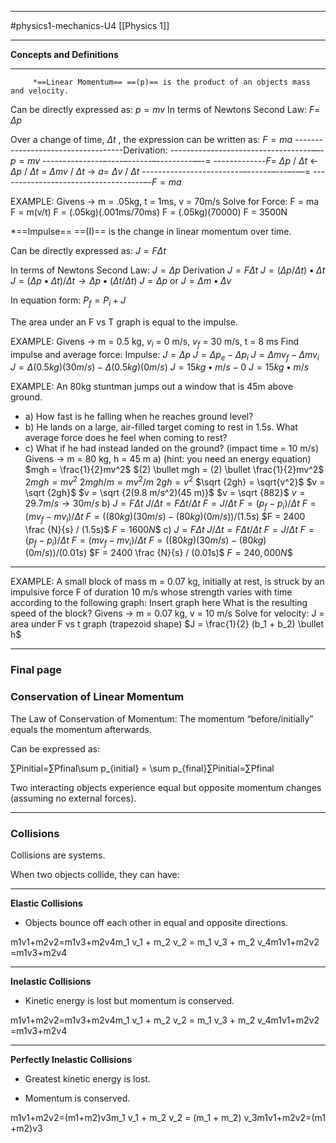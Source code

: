 _________________________________________________________
#physics1-mechanics-U4 
[[Physics 1]]
_____________
**Concepts and Definitions**
__________________
		 *==Linear Momentum== ==(p)== is the product of an objects mass and velocity.


Can be directly expressed as: $p = mv$                    In terms of Newtons Second Law: $F =$ $\Delta p$

Over a change of time, $\Delta t$ , the expression can be written as: $F = ma$
	-----------------------------------Derivation:
	-----------------------------------—-$p = mv$
	---------------–----–------–---------––-=
	-------------$F =$ $\Delta p$ / $\Delta t$  ← $\Delta p$ / $\Delta t$  = $\Delta mv$ / $\Delta t$  → $a =$ $\Delta v$ / $\Delta t$
	-------------------------–------–---–-—=
	------------------------------------–-$F = ma$


EXAMPLE: 
Givens → m = .05kg, t = 1ms, v = 70m/s
Solve for Force:
	 F = ma
	 F = m(v/t)
	 F = (.05kg)(.001ms/70ms)
	 F = (.05kg)(70000)
	 F = 3500N


*==Impulse== ==(I)== is the change in linear momentum over time.

Can be directly expressed as: $J = F \Delta t$

In terms of Newtons Second Law: $J = \Delta p$
	Derivation
	$J = F \Delta t$
	$J = (\Delta p / \Delta t) \bullet \Delta t$
	$J = (\Delta p \bullet \Delta t) / \Delta t \rightarrow \Delta p \bullet (\Delta t / \Delta t)$ 
	$J = \Delta p$ or $J = \Delta m \bullet \Delta v$

In equation form: $P_f = P_i + J$

The area under an F vs T graph is equal to the impulse.

EXAMPLE:
Givens $\rightarrow$ m = 0.5 kg, $v_i$ = 0 m/s, $v_f$ = 30 m/s, t = 8 ms
Find impulse and average force:
	Impulse: $J = \Delta p$
	$J = \Delta p_e - \Delta p_i$
	$J = \Delta mv_f - \Delta mv_i$
	$J = \Delta (0.5 kg)(30 m/s) - \Delta (0.5 kg)(0 m/s)$
	$J = 15 kg \bullet m/s - 0$
	$J = 15 kg \bullet m/s$

EXAMPLE:
An 80kg stuntman jumps out a window that is 45m above ground.
- a) How fast is he falling when he reaches ground level?
- b) He lands on a large, air-filled target coming to rest in 1.5s. What average force does he feel when coming to rest?
- c) What if he had instead landed on the ground? (impact time = 10 m/s)
Givens $\rightarrow$ m = 80 kg, h = 45 m
a) (hint: you need an energy equation)
	$mgh = \frac{1}{2}mv^2$
	$(2) \bullet mgh = (2) \bullet \frac{1}{2}mv^2$
	$2mgh = mv^2$
	$2mgh / m = mv^2 / m$
	$2gh = v^2$
	$\sqrt {2gh} = \sqrt{v^2}$
	$v = \sqrt {2gh}$
	$v = \sqrt {2(9.8 m/s^2)(45 m)}$
	$v = \sqrt {882}$
	$v = 29.7 m/s \rightarrow 30 m/s$
b)
	$J = F \Delta t$
	$J / \Delta t = F \Delta t / \Delta t$
	$F = J / \Delta t$
	$F = (p_f - p_i) / \Delta t$
	$F = (mv_f - mv_i) / \Delta t$
	$F = ((80 kg)(30 m/s) - (80 kg)(0 m/s)) / (1.5s)$
	$F = 2400 \frac {N}{s} / (1.5s)$
	$F = 1600N$$
c)
	$J = F \Delta t$
	$J / \Delta t = F \Delta t / \Delta t$
	$F = J / \Delta t$
	$F = (p_f - p_i) / \Delta t$
	$F = (mv_f - mv_i) / \Delta t$
	$F = ((80 kg)(30 m/s) - (80 kg)(0 m/s)) / (0.01s)$
	$F = 2400 \frac {N}{s} / (0.01s)$
	$F = 240,000N$$


---
EXAMPLE:
A small block of mass m = 0.07 kg, initially at rest, is struck by an impulsive force F of duration 10 m/s whose strength varies with time according to the following graph:
	Insert graph here
What is the resulting speed of the block?
Givens $\rightarrow$ m = 0.07 kg, v = 10 m/s
Solve for velocity:
	J = area under F vs t  graph (trapezoid shape)
	$J = \frac{1}{2} (b_1 + b_2) \bullet h$
	

---

### **Final page**

### **Conservation of Linear Momentum**

The Law of Conservation of Momentum: The momentum “before/initially” equals the momentum afterwards.

Can be expressed as:

∑Pinitial=∑Pfinal\sum p_{initial} = \sum p_{final}∑Pinitial​=∑Pfinal​

Two interacting objects experience equal but opposite momentum changes (assuming no external forces).

---

### **Collisions**

Collisions are systems.

When two objects collide, they can have:

---

**Elastic Collisions**

- Objects bounce off each other in equal and opposite directions.
    

m1v1+m2v2=m1v3+m2v4m_1 v_1 + m_2 v_2 = m_1 v_3 + m_2 v_4m1​v1​+m2​v2​=m1​v3​+m2​v4​

---

**Inelastic Collisions**

- Kinetic energy is lost but momentum is conserved.
    

m1v1+m2v2=m1v3+m2v4m_1 v_1 + m_2 v_2 = m_1 v_3 + m_2 v_4m1​v1​+m2​v2​=m1​v3​+m2​v4​

---

**Perfectly Inelastic Collisions**

- Greatest kinetic energy is lost.
    
- Momentum is conserved.
    

m1v1+m2v2=(m1+m2)v3m_1 v_1 + m_2 v_2 = (m_1 + m_2) v_3m1​v1​+m2​v2​=(m1​+m2​)v3​
	